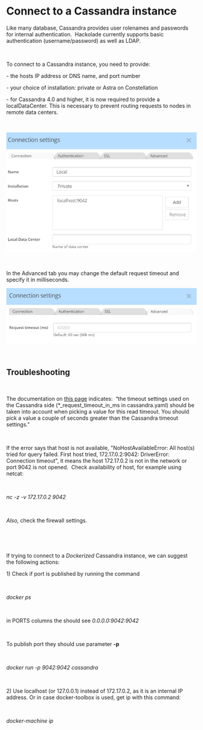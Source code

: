 # Connect to a Cassandra instance

Like many database, Cassandra provides user rolenames and passwords for internal authentication.&nbsp; Hackolade currently supports basic authentication (username/password) as well as LDAP.

&nbsp;

To connect to a Cassandra instance, you need to provide:

\- the hosts IP address or DNS name, and port number

\- your choice of installation: private or Astra on Constellation

\- for Cassandra 4.0 and higher, it is now required to provide a localDataCenter. This is necessary to prevent routing requests to nodes in remote data centers.

&nbsp;

![Image](<lib/Cassandra%20connection%20settings.png>)

&nbsp;

In the Advanced tab you may change the default request timeout and specify it in milliseconds.

![Image](<lib/Cassandra%20connection%20advanced%20tab.png>)

&nbsp;

## Troubleshooting

&nbsp;

The documentation on [this page](<https://docs.datastax.com/en/developer/nodejs-driver/4.5/api/type.ClientOptions/> "target=\"\_blank\"") indicates:&nbsp; “the timeout settings used on the Cassandra side (\*\_request\_timeout\_in\_ms in cassandra.yaml) should be taken into account when picking a value for this read timeout. You should pick a value a couple of seconds greater than the Cassandra timeout settings.”

&nbsp;

If the error says that host is not available, "NoHostAvailableError: All host(s) tried for query failed. First host tried, 172.17.0.2:9042: DriverError: Connection timeout", it means the host 172.17.0.2 is not in the network or port 9042 is not opened.&nbsp; Check availability of host, for example using netcat:

&nbsp;

*nc -z -v 172.17.0.2 9042*

&nbsp;

*Also,* check the firewall settings.&nbsp;

&nbsp;

&nbsp;

If trying to connect to a *Dockerized* Cassandra instance, we can suggest the following actions:

&#49;) Check if port is published by running the command&nbsp;

&nbsp;

*docker ps*

&nbsp;

in PORTS columns the should see *0.0.0.0:9042:9042*

&nbsp;

To publish port they should use parameter **-p**

&nbsp;

*docker run -p 9042:9042 cassandra*

&nbsp;

&#50;) Use localhost (or 127.0.0.1) instead of 172.17.0.2, as it is an internal IP address. Or in case docker-toolbox is used, get ip with this command:

&nbsp;

*docker-machine ip*

&nbsp;

